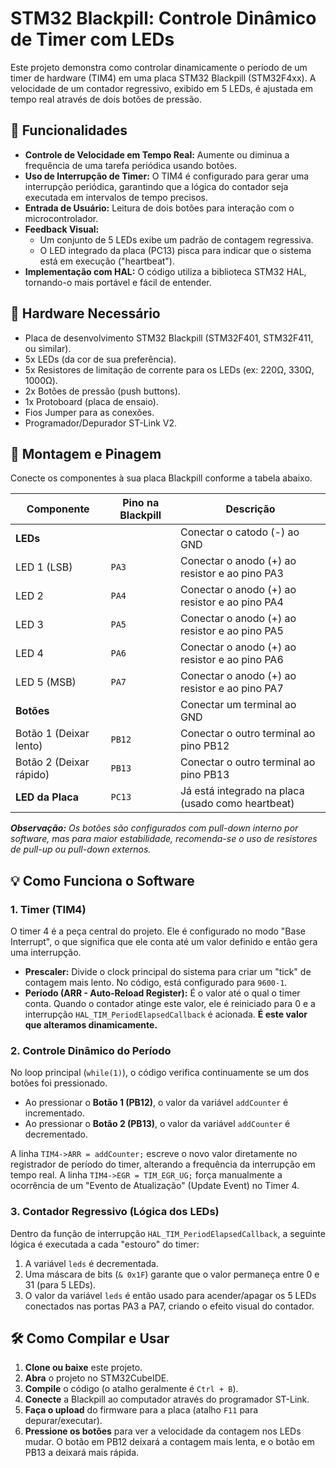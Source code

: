 # STM32 Blackpill: Controle Dinâmico de Timer com LEDs

Este projeto demonstra como controlar dinamicamente o período de um timer de hardware (TIM4) em uma placa STM32 Blackpill (STM32F4xx). A velocidade de um contador regressivo, exibido em 5 LEDs, é ajustada em tempo real através de dois botões de pressão.

## 🚀 Funcionalidades

* **Controle de Velocidade em Tempo Real:** Aumente ou diminua a frequência de uma tarefa periódica usando botões.
* **Uso de Interrupção de Timer:** O TIM4 é configurado para gerar uma interrupção periódica, garantindo que a lógica do contador seja executada em intervalos de tempo precisos.
* **Entrada de Usuário:** Leitura de dois botões para interação com o microcontrolador.
* **Feedback Visual:**
    * Um conjunto de 5 LEDs exibe um padrão de contagem regressiva.
    * O LED integrado da placa (PC13) pisca para indicar que o sistema está em execução ("heartbeat").
* **Implementação com HAL:** O código utiliza a biblioteca STM32 HAL, tornando-o mais portável e fácil de entender.

## 🔧 Hardware Necessário

* Placa de desenvolvimento STM32 Blackpill (STM32F401, STM32F411, ou similar).
* 5x LEDs (da cor de sua preferência).
* 5x Resistores de limitação de corrente para os LEDs (ex: 220Ω, 330Ω, 1000Ω).
* 2x Botões de pressão (push buttons).
* 1x Protoboard (placa de ensaio).
* Fios Jumper para as conexões.
* Programador/Depurador ST-Link V2.

## 🔌 Montagem e Pinagem

Conecte os componentes à sua placa Blackpill conforme a tabela abaixo.

| Componente              | Pino na Blackpill | Descrição                                        |
| ----------------------- | ----------------- | -------------------------------------------------- |
| **LEDs** |                   | Conectar o catodo (-) ao GND                       |
| LED 1 (LSB)             | `PA3`             | Conectar o anodo (+) ao resistor e ao pino PA3     |
| LED 2                   | `PA4`             | Conectar o anodo (+) ao resistor e ao pino PA4     |
| LED 3                   | `PA5`             | Conectar o anodo (+) ao resistor e ao pino PA5     |
| LED 4                   | `PA6`             | Conectar o anodo (+) ao resistor e ao pino PA6     |
| LED 5 (MSB)             | `PA7`             | Conectar o anodo (+) ao resistor e ao pino PA7     |
| **Botões** |                   | Conectar um terminal ao GND                        |
| Botão 1 (Deixar lento)  | `PB12`            | Conectar o outro terminal ao pino PB12             |
| Botão 2 (Deixar rápido) | `PB13`            | Conectar o outro terminal ao pino PB13             |
| **LED da Placa** | `PC13`            | Já está integrado na placa (usado como heartbeat)  |

***Observação:** Os botões são configurados com pull-down interno por software, mas para maior estabilidade, recomenda-se o uso de resistores de pull-up ou pull-down externos.*

## 💡 Como Funciona o Software

### 1. Timer (TIM4)
O timer 4 é a peça central do projeto. Ele é configurado no modo "Base Interrupt", o que significa que ele conta até um valor definido e então gera uma interrupção.
* **Prescaler:** Divide o clock principal do sistema para criar um "tick" de contagem mais lento. No código, está configurado para `9600-1`.
* **Período (ARR - Auto-Reload Register):** É o valor até o qual o timer conta. Quando o contador atinge este valor, ele é reiniciado para 0 e a interrupção `HAL_TIM_PeriodElapsedCallback` é acionada. **É este valor que alteramos dinamicamente.**

### 2. Controle Dinâmico do Período
No loop principal (`while(1)`), o código verifica continuamente se um dos botões foi pressionado.
* Ao pressionar o **Botão 1 (PB12)**, o valor da variável `addCounter` é incrementado.
* Ao pressionar o **Botão 2 (PB13)**, o valor da variável `addCounter` é decrementado.

A linha `TIM4->ARR = addCounter;` escreve o novo valor diretamente no registrador de período do timer, alterando a frequência da interrupção em tempo real.
A linha `TIM4->EGR = TIM_EGR_UG;` força manualmente a ocorrência de um "Evento de Atualização" (Update Event) no Timer 4.

### 3. Contador Regressivo (Lógica dos LEDs)
Dentro da função de interrupção `HAL_TIM_PeriodElapsedCallback`, a seguinte lógica é executada a cada "estouro" do timer:
1.  A variável `leds` é decrementada.
2.  Uma máscara de bits (`& 0x1F`) garante que o valor permaneça entre 0 e 31 (para 5 LEDs).
3.  O valor da variável `leds` é então usado para acender/apagar os 5 LEDs conectados nas portas PA3 a PA7, criando o efeito visual do contador.

## 🛠️ Como Compilar e Usar

1.  **Clone ou baixe** este projeto.
2.  **Abra** o projeto no STM32CubeIDE.
3.  **Compile** o código (o atalho geralmente é `Ctrl + B`).
4.  **Conecte** a Blackpill ao computador através do programador ST-Link.
5.  **Faça o upload** do firmware para a placa (atalho `F11` para depurar/executar).
6.  **Pressione os botões** para ver a velocidade da contagem nos LEDs mudar. O botão em PB12 deixará a contagem mais lenta, e o botão em PB13 a deixará mais rápida.
